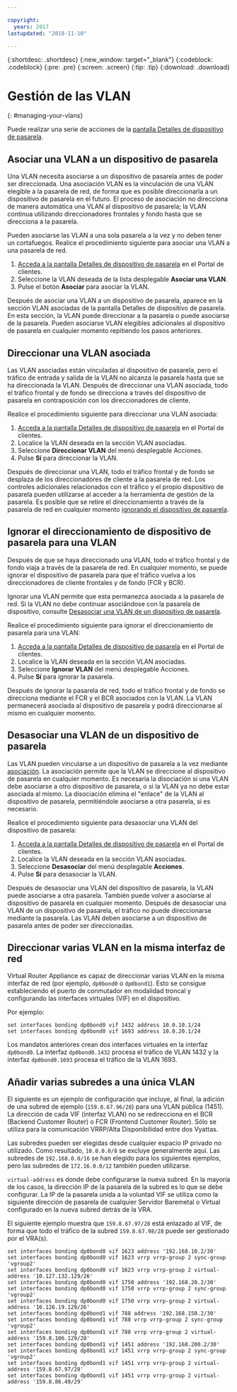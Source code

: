 ```yaml
---

copyright:
  years: 2017
lastupdated: "2018-11-10"

---
```


{:shortdesc: .shortdesc}
{:new_window: target="_blank"}
{:codeblock: .codeblock}
{:pre: .pre}
{:screen: .screen}
{:tip: .tip}
{:download: .download}

# Gestión de las VLAN
{: #managing-your-vlans}

Puede realizar una serie de acciones de la [pantalla Detalles de dispositivo de pasarela](/docs/infrastructure/virtual-router-appliance?topic=virtual-router-appliance-view-vra-details).

## Asociar una VLAN a un dispositivo de pasarela

Una VLAN necesita asociarse a un dispositivo de pasarela antes de poder ser direccionada. Una asociación VLAN es la vinculación de una VLAN elegible a la pasarela de red, de forma que es posible direccionarla a un dispositivo de pasarela en el futuro. El proceso de asociación no direcciona de manera automática una VLAN al dispositivo de pasarela; la VLAN continua utilizando direccionadores frontales y fondo hasta que se direcciona a la pasarela. 

Pueden asociarse las VLAN a una sola pasarela a la vez y no deben tener un cortafuegos. Realice el procedimiento siguiente para asociar una VLAN a una pasarela de red.

1. [Acceda a la pantalla Detalles de dispositivo de pasarela](/docs/infrastructure/virtual-router-appliance?topic=virtual-router-appliance-view-vra-details) en el Portal de clientes. 
2. Seleccione la VLAN deseada de la lista desplegable **Asociar una VLAN**.
3. Pulse el botón **Asociar** para asociar la VLAN.

Después de asociar una VLAN a un dispositivo de pasarela, aparece en la sección VLAN asociadas de la pantalla Detalles de dispositivo de pasarela. En esta sección, la VLAN puede direccionar a la pasarela o puede asociarse de la pasarela. Pueden asociarse VLAN elegibles adicionales al dispositivo de pasarela en cualquier momento repitiendo los pasos anteriores.

## Direccionar una VLAN asociada

Las VLAN asociadas están vinculadas al dispositivo de pasarela, pero el tráfico de entrada y salida de la VLAN no alcanza la pasarela hasta que se ha direccionada la VLAN. Después de direccionar una VLAN asociada, todo el tráfico frontal y de fondo se direcciona a través del dispositivo de pasarela en contraposición con los direccionadores de cliente. 

Realice el procedimiento siguiente para direccionar una VLAN asociada:

1. [Acceda a la pantalla Detalles de dispositivo de pasarela](/docs/infrastructure/virtual-router-appliance?topic=virtual-router-appliance-view-vra-details) en el Portal de clientes. 
2. Localice la VLAN deseada en la sección VLAN asociadas.
3. Seleccione **Direccionar VLAN** del menú desplegable Acciones.
4. Pulse **Sí** para direccionar la VLAN. 

Después de direccionar una VLAN, todo el tráfico frontal y de fondo se desplaza de los direccionadores de cliente a la pasarela de red. Los controles adicionales relacionados con el tráfico y el propio dispositivo de pasarela pueden utilizarse al acceder a la herramienta de gestión de la pasarela. Es posible que se retire el direccionamiento a través de la pasarela de red en cualquier momento [ignorando el dispositivo de pasarela](#bypass-gateway-appliance-routing-for-a-vlan).

## Ignorar el direccionamiento de dispositivo de pasarela para una VLAN

Después de que se haya direccionado una VLAN, todo el tráfico frontal y de fondo viaja a través de la pasarela de red. En cualquier momento, se puede ignorar el dispositivo de pasarela para que el tráfico vuelva a los direccionadores de cliente frontales y de fondo (FCR y BCR). 

Ignorar una VLAN permite que esta permanezca asociada a la pasarela de red. Si la VLAN no debe continuar asociándose con la pasarela de dispositivo, consulte [Desasociar una VLAN de un dispositivo de pasarela](#disassociate-a-vlan-from-a-gateway-appliance). 

Realice el procedimiento siguiente para ignorar el direccionamiento de pasarela para una VLAN:

1. [Acceda a la pantalla Detalles de dispositivo de pasarela](/docs/infrastructure/virtual-router-appliance?topic=virtual-router-appliance-view-vra-details) en el Portal de clientes. 
2. Localice la VLAN deseada en la sección VLAN asociadas.
3. Seleccione **Ignorar VLAN** del menú desplegable Acciones.
4. Pulse **Sí** para ignorar la pasarela. 

Después de ignorar la pasarela de red, todo el tráfico frontal y de fondo se direcciona mediante el FCR y el BCR asociados con la VLAN. La VLAN permanecerá asociada al dispositivo de pasarela y podrá direccionarse al mismo en cualquier momento.

## Desasociar una VLAN de un dispositivo de pasarela

Las VLAN pueden vincularse a un dispositivo de pasarela a la vez mediante [asociación](#associate-a-vlan-to-a-gateway-appliance). La asociación permite que la VLAN se direccione al dispositivo de pasarela en cualquier momento. Es necesaria la disociación si una VLAN debe asociarse a otro dispositivo de pasarela, o si la VLAN ya no debe estar asociada al mismo. La disociación elimina el "enlace" de la VLAN al dispositivo de pasarela, permitiéndole asociarse a otra pasarela, si es necesario. 

Realice el procedimiento siguiente para desasociar una VLAN del dispositivo de pasarela:

1. [Acceda a la pantalla Detalles de dispositivo de pasarela](/docs/infrastructure/virtual-router-appliance?topic=virtual-router-appliance-view-vra-details) en el Portal de clientes. 
2. Localice la VLAN deseada en la sección VLAN asociadas.
3. Seleccione **Desasociar** del menú desplegable **Acciones**. 
4. Pulse **Sí** para desasociar la VLAN. 

Después de desasociar una VLAN del dispositivo de pasarela, la VLAN puede asociarse a otra pasarela. También puede volver a asociarse al dispositivo de pasarela en cualquier momento. Después de desasociar una VLAN de un dispositivo de pasarela, el tráfico no puede direccionarse mediante la pasarela. Las VLAN deben asociarse a un dispositivo de pasarela antes de poder ser direccionadas.

## Direccionar varias VLAN en la misma interfaz de red
Virtual Router Appliance es capaz de direccionar varias VLAN en la misma interfaz de red (por ejemplo, `dp0bond0` o `dp0bond1`). Esto se consigue estableciendo el puerto de conmutador en modalidad troncal y configurando las interfaces virtuales (VIF) en el dispositivo.

Por ejemplo: 

```
set interfaces bonding dp0bond0 vif 1432 address 10.0.10.1/24
set interfaces bonding dp0bond0 vif 1693 address 10.0.20.1/24
```

Los mandatos anteriores crean dos interfaces virtuales en la interfaz `dp0bond0`. La interfaz `dp0bond0.1432` procesa el tráfico de VLAN 1432 y la interfaz `dp0bond0.1693` procesa el tráfico de la VLAN 1693.

## Añadir varias subredes a una única VLAN

El siguiente es un ejemplo de configuración que incluye, al final, la adición de una subred de ejemplo (`159.8.67.96/28`) para una VLAN pública (1451). La dirección de cada VIF (interfaz VLAN) no se redirecciona en el BCR (Backend Customer Router) o FCR (Frontend Customer Router). Sólo se utiliza para la comunicación VRRP/Alta Disponibilidad entre dos Vyattas. 

Las subredes pueden ser elegidas desde cualquier espacio IP privado no utilizado. Como resultado, `10.0.0.0/8` se excluye generalmente aquí. Las subredes de `192.168.0.0/16` se han elegido para los siguientes ejemplos, pero las subredes de `172.16.0.0/12` también pueden utilizarse. 

`virtual-address` es donde debe configurarse la nueva subred. En la mayoría de los casos, la dirección IP de la pasarela de la subred es lo que se debe configurar. La IP de la pasarela unida a la voluntad VIF se utiliza como la siguiente dirección de pasarela de cualquier Servidor Baremetal o Virtual configurado en la nueva subred detrás de la VRA. 

El siguiente ejemplo muestra que `159.8.67.97/28` está enlazado al VIF, de forma que todo el tráfico de la subred `159.8.67.98/28` puede ser gestionado por el VRA(s).

```
set interfaces bonding dp0bond0 vif 1623 address '192.168.10.2/30'
set interfaces bonding dp0bond0 vif 1623 vrrp vrrp-group 2 sync-group 'vgroup2'
set interfaces bonding dp0bond0 vif 1623 vrrp vrrp-group 2 virtual-address '10.127.132.129/26'
set interfaces bonding dp0bond0 vif 1750 address '192.168.20.2/30'
set interfaces bonding dp0bond0 vif 1750 vrrp vrrp-group 2 sync-group 'vgroup2'
set interfaces bonding dp0bond0 vif 1750 vrrp vrrp-group 2 virtual-address '10.126.19.129/26'
set interfaces bonding dp0bond1 vif 788 address '192.168.150.2/30'
set interfaces bonding dp0bond1 vif 788 vrrp vrrp-group 2 sync-group 'vgroup2'
set interfaces bonding dp0bond1 vif 788 vrrp vrrp-group 2 virtual-address '159.8.106.129/28'
set interfaces bonding dp0bond1 vif 1451 address '192.168.200.2/30'
set interfaces bonding dp0bond1 vif 1451 vrrp vrrp-group 2 sync-group 'vgroup2'
set interfaces bonding dp0bond1 vif 1451 vrrp vrrp-group 2 virtual-address '159.8.67.97/28'
set interfaces bonding dp0bond1 vif 1451 vrrp vrrp-group 2 virtual-address '159.8.86.49/29'
```
